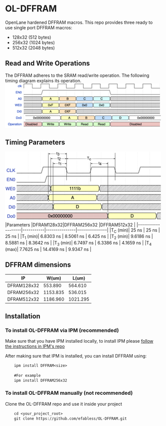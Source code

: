 # OL-DFFRAM
OpenLane hardened DFFRAM macros. This repo provides three ready to use single port DFFRAM macros:
- 128x32 (512 bytes)
- 256x32 (1024 bytes)
- 512x32 (2048 bytes)

## Read and Write Operations
The DFFRAM adheres to the SRAM read/write operation. The following timing diagram explains its operation.
![DFFRAM RD/WR](doc/static/rd_wr.png)

## Timing Parameters
![DFFRAM RD/WR](doc/static/timing.png)
|Parameters         |DFRAM128x32|DFFRAM256x32   |DFFRAM512x32   |
|-------------------|-----------|---------------|---------------|
|T<sub>C</sub> (min)| 25 ns     | 25 ns         | 25 ns         |
|T<sub>1</sub> (min)| 6.8303 ns | 8.5061 ns     | 6.425 ns      |
|T<sub>2</sub> (min)| 9.6186 ns | 8.5881 ns     | 8.3642 ns     |
|T<sub>3</sub> (min)| 6.7497 ns | 6.3386 ns     | 4.1659 ns     |
|T<sub>4</sub> (max)| 7.7625 ns | 14.4169 ns    | 9.9347 ns     |

## DFFRAM dimensions
|IP                 |W(um)      |L(um)          |
|-------------------|-----------|---------------|
|DFRAM128x32        |553.890    |564.610        |
|DFRAM256x32        |1153.835   |536.015        |
|DFRAM512x32        |1186.960   |1021.295       |


## Installation

### To install OL-DFFRAM via IPM (recommended)

Make sure that you have IPM installed locally, to install IPM please [follow the instructions in IPM's repo](https://github.com/efabless/IPM)

After making sure that IPM is installed, you can install DFFRAM using:

```
    ipm install DFFRAM<size>

    #For example
    ipm install DFFRAM256x32
```

### To install OL-DFFRAM manually (not recommended)

Clone the OL-DFFRAM repo and use it inside your project

```
    cd <your_project_root>
    git clone https://github.com/efabless/OL-DFFRAM.git
```
